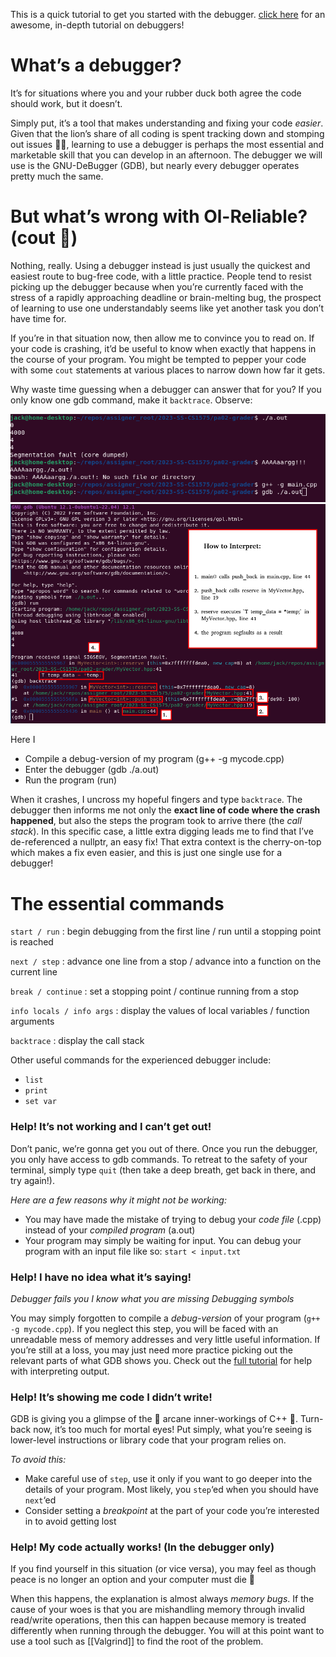 
This is a quick tutorial to get you started with the debugger.
[click here](pdf%2FDebuggingwithGDB.pdf) for an awesome, in-depth tutorial on debuggers!

# What’s a debugger?

It’s for situations where you and your rubber duck both agree the code should work, but it doesn’t.

Simply put, it’s a tool that makes understanding and fixing your code _easier_. Given that the lion’s share of all coding is spent tracking down and stomping out issues 🐞🔨, learning to use a debugger is perhaps the most essential and marketable skill that you can develop in an afternoon. The debugger we will use is the GNU-DeBugger (GDB), but nearly every debugger operates pretty much the same.


# But what’s wrong with Ol-Reliable? (cout 🤡) 

Nothing, really. Using a debugger instead is just usually the quickest and easiest route to bug-free code, with a little practice. People tend to resist picking up the debugger because when you’re currently faced with the stress of a rapidly approaching deadline or brain-melting bug, the prospect of learning to use one understandably seems like yet another task you don’t have time for.

If you’re in that situation now, then allow me to convince you to read on. If your code is crashing, it’d be useful to know when exactly that happens in the course of your program. You might be tempted to pepper your code with some ```cout``` statements at various places to narrow down how far it gets.

Why waste time guessing when a debugger can answer that for you?
If you only know one gdb command, make it ```backtrace```. Observe:

![compiling debug version](img%2Fdebug-version.png)
![reading debugger](img%2Fdebugger-output.png)

Here I
* Compile a debug-version of my program (g++ -g mycode.cpp)
* Enter the debugger (gdb ./a.out)
* Run the program (run)

When it crashes, I uncross my hopeful fingers and type ```backtrace```. The debugger then informs me not only the **exact line of code where the crash happened**, but also the steps the program took to arrive there (the _call stack_). In this specific case, a little extra digging leads me to find that I’ve de-referenced a nullptr, an easy fix! That extra context is the cherry-on-top which makes a fix even easier, and this is just one single use for a debugger!

# The essential commands

```start / run``` : begin debugging from the first line / run until a stopping point is reached

```next / step``` : advance one line from a stop / advance into a function on the current line

```break / continue``` : set a stopping point / continue running from a stop

```info locals / info args``` : display the values of local variables / function arguments

```backtrace``` : display the call stack

Other useful commands for the experienced debugger include:
* ```list```
* ```print```
* ```set var```

### Help! It’s not working and I can’t get out!

Don’t panic, we’re gonna get you out of there. Once you run the debugger, you only have access to gdb commands. To retreat to the safety of your terminal, simply type ```quit``` (then take a deep breath, get back in there, and try again!).

_Here are a few reasons why it might not be working:_
* You may have made the mistake of trying to debug your _code file_ (.cpp) instead of your _compiled program_ (a.out)
* Your program may simply be waiting for input. You can debug your program with an input file like so: ```start < input.txt```

### Help! I have no idea what it’s saying!

_Debugger fails you_
_I know what you are missing_
_Debugging symbols_

You may simply forgotten to compile a _debug-version_ of your program   (```g++ -g mycode.cpp```). If you neglect this step, you will be faced with an unreadable mess of memory addresses and very little useful information. If you’re still at a loss, you may just need more practice picking out the relevant parts of what GDB shows you. Check out the [full tutorial](pdf%2FDebuggingwithGDB.pdf) for help with interpreting output.

### Help! It’s showing me code I didn’t write!

GDB is giving you a glimpse of the 🔮 arcane inner-workings of C++ 🔮. Turn-back now, it’s too much for mortal eyes! Put simply, what you’re seeing is lower-level instructions or library code that your program relies on. 

_To avoid this:_
* Make careful use of ```step```, use it only if you want to go deeper into the details of your program. Most likely, you ```step```‘ed when you should have ```next```‘ed
* Consider setting a _breakpoint_ at the part of your code you’re interested in to avoid getting lost

### Help! My code actually works! (In the debugger only)

If you find yourself in this situation (or vice versa), you may feel as though peace is no longer an option and your computer must die 🙂

When this happens, the explanation is almost always _memory bugs_. If the cause of your woes is that you are mishandling memory through invalid read/write operations, then this can happen because memory is treated differently when running through the debugger. You will at this point want to use a tool such as [[Valgrind]] to find the root of the problem.